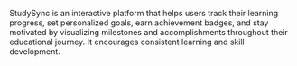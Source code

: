 StudySync is an interactive platform that helps users track their learning progress, set personalized goals, earn achievement badges, 
and stay motivated by visualizing milestones and accomplishments throughout their educational journey.
It encourages consistent learning and skill development.
